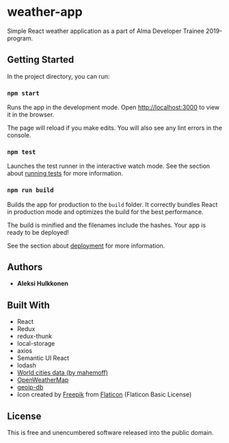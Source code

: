 # weather-app

Simple React weather application as a part of Alma Developer Trainee 2019-program.

## Getting Started

In the project directory, you can run:

### `npm start`

Runs the app in the development mode.
Open [http://localhost:3000](http://localhost:3000) to view it in the browser.

The page will reload if you make edits.
You will also see any lint errors in the console.

### `npm test`

Launches the test runner in the interactive watch mode.
See the section about [running tests](https://facebook.github.io/create-react-app/docs/running-tests) for more information.

### `npm run build`

Builds the app for production to the `build` folder.
It correctly bundles React in production mode and optimizes the build for the best performance.

The build is minified and the filenames include the hashes.
Your app is ready to be deployed!

See the section about [deployment](https://facebook.github.io/create-react-app/docs/deployment) for more information.

## Authors

* **Aleksi Hulkkonen**

## Built With

* React
* Redux
* redux-thunk
* local-storage
* axios
* Semantic UI React
* lodash
* [World cities data (by mahemoff)](https://github.com/mahemoff/geodata/)
* [OpenWeatherMap](https://openweathermap.org)
* [geoip-db](http://geoip-db.com/)
* Icon created by [Freepik](https://freepik.com) from [Flaticon](www.flaticon.com) (Flaticon Basic License)


## License

This is free and unencumbered software released into the public domain.
